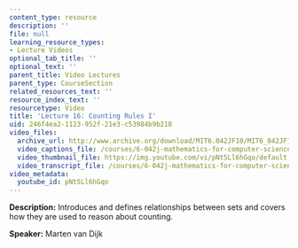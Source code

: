 ```yaml
---
content_type: resource
description: ''
file: null
learning_resource_types:
- Lecture Videos
optional_tab_title: ''
optional_text: ''
parent_title: Video Lectures
parent_type: CourseSection
related_resources_text: ''
resource_index_text: ''
resourcetype: Video
title: 'Lecture 16: Counting Rules I'
uid: 246f4ea2-1123-952f-21e3-c53984b9b218
video_files:
  archive_url: http://www.archive.org/download/MIT6.042JF10/MIT6_042JF10_lec16_300k.mp4
  video_captions_file: /courses/6-042j-mathematics-for-computer-science-fall-2010/ee5991c92d325a148f79c4f626aec33a_pNt5Ll6hGqo.vtt
  video_thumbnail_file: https://img.youtube.com/vi/pNt5Ll6hGqo/default.jpg
  video_transcript_file: /courses/6-042j-mathematics-for-computer-science-fall-2010/d9cfa23d44c5aa8f81fae627d0bb30dd_pNt5Ll6hGqo.pdf
video_metadata:
  youtube_id: pNt5Ll6hGqo
---
```


**Description:** Introduces and defines relationships between sets and covers how they are used to reason about counting.

**Speaker:** Marten van Dijk